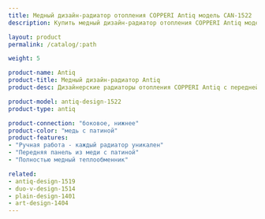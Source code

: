```yaml
---
title: Медный дизайн-радиатор отопления COPPERI Antiq модель CAN-1522
description: Купить медный дизайн-радиатор отопления COPPERI Antiq модель CAN-1522 по цене производителя в Москве.

layout: product
permalink: /catalog/:path

weight: 5

product-name: Antiq
product-title: Медный дизайн-радиатор Antiq
product-desc: Дизайнерские радиаторы отопления COPPERI Antiq с передней панелью, выполненной из меди или латуни прекрасно подойдут как для классического, так и для современного интерьера. Нанесение патины производится мастерами вручную, что делает каждый радиатор поистине уникальным произведением искусства.

product-model: antiq-design-1522
product-type: antiq

product-connection: "боковое, нижнее"
product-color: "медь с патиной"
product-features:
- "Ручная работа - каждый радиатор уникален"
- "Передняя панель из меди с патиной"
- "Полностью медный теплообменник"

related:
- antiq-design-1519
- duo-v-design-1514
- plain-design-1401
- art-design-1404
---
```

